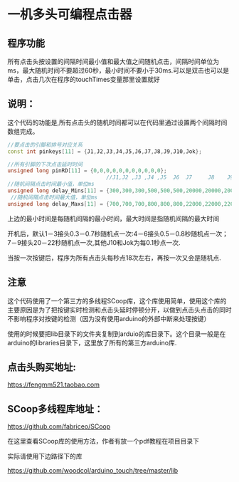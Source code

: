 # 一机多头可编程点击器

## 程序功能

所有点击头按设置的间隔时间最小值和最大值之间随机点击，间隔时间单位为ms，最大随机时间不要超过60秒，最小时间不要小于30ms.可以是双击也可以是单击，点击几次在程序的touchTimes变量那里设置就好

## 说明：

这个代码的功能是,所有点击头的随机时间都可以在代码里通过设置两个间隔时间数组完成。

``` C++
//要点击的引脚和排号对应关系
const int pinkeys[11] = {J1,J2,J3,J4,J5,J6,J7,J8,J9,J10,Jok};

//所有引脚的下次点击延时时间
unsigned long pinRD[11] = {0,0,0,0,0,0,0,0,0,0,0};
                               //J1,J2 ,J3 ,J4 ,J5  J6  J7     J8    J9   J10 Jok
//随机间隔点击时间最小值，单位ms
unsigned long delay_Mins[11] = {300,300,300,500,500,500,20000,20000,20000,100,100};
 //随机间隔点击时间最大值，单位ms
unsigned long delay_Maxs[11] = {700,700,700,800,800,800,22000,22000,22000,101,101};
```

上边的最小时间是每随机间隔的最小时间，最大时间是指随机间隔的最大时间

开机后，默认1－3接头0.3－0.7秒随机点一次:4－6接头0.5－0.8秒随机点一次；7－9接头20－22秒随机点一次,其他J10和Jok为每0.1秒点一次.

当按一次按键后，程序为所有点击头每秒点18次左右，再按一次又会是随机点.



## 注意

这个代码使用了一个第三方的多线程SCoop库，这个库使用简单，使用这个库的主要原因是为了把按键实时检测和点击头延时停顿分开，以做到点击头点击的同时不影响程序对按键的检测（因为没有使用arduino的外部中断来处理按键）

使用的时候要把lib目录下的文件夹复制到arduio的库目录下。这个目录一般是在arduino的libraries目录下，这里放了所有的第三方arduino库.

## 点击头购买地址:

https://fengmm521.taobao.com

## SCoop多线程库地址：

https://github.com/fabriceo/SCoop

在这里查看SCoop库的使用方法，作者有放一个pdf教程在项目目录下

实际请使用下边路径下的库

https://github.com/woodcol/arduino_touch/tree/master/lib



